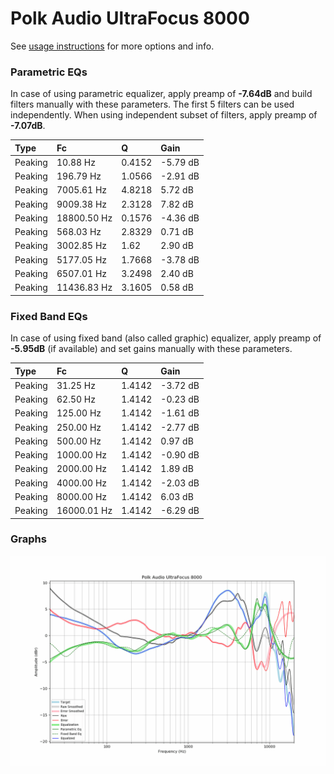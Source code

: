 # Polk Audio UltraFocus 8000
See [usage instructions](https://github.com/jaakkopasanen/AutoEq#usage) for more options and info.

### Parametric EQs
In case of using parametric equalizer, apply preamp of **-7.64dB** and build filters manually
with these parameters. The first 5 filters can be used independently.
When using independent subset of filters, apply preamp of **-7.07dB**.

| Type    | Fc          |      Q | Gain     |
|:--------|:------------|:-------|:---------|
| Peaking | 10.88 Hz    | 0.4152 | -5.79 dB |
| Peaking | 196.79 Hz   | 1.0566 | -2.91 dB |
| Peaking | 7005.61 Hz  | 4.8218 | 5.72 dB  |
| Peaking | 9009.38 Hz  | 2.3128 | 7.82 dB  |
| Peaking | 18800.50 Hz | 0.1576 | -4.36 dB |
| Peaking | 568.03 Hz   | 2.8329 | 0.71 dB  |
| Peaking | 3002.85 Hz  | 1.62   | 2.90 dB  |
| Peaking | 5177.05 Hz  | 1.7668 | -3.78 dB |
| Peaking | 6507.01 Hz  | 3.2498 | 2.40 dB  |
| Peaking | 11436.83 Hz | 3.1605 | 0.58 dB  |

### Fixed Band EQs
In case of using fixed band (also called graphic) equalizer, apply preamp of **-5.95dB**
(if available) and set gains manually with these parameters.

| Type    | Fc          |      Q | Gain     |
|:--------|:------------|:-------|:---------|
| Peaking | 31.25 Hz    | 1.4142 | -3.72 dB |
| Peaking | 62.50 Hz    | 1.4142 | -0.23 dB |
| Peaking | 125.00 Hz   | 1.4142 | -1.61 dB |
| Peaking | 250.00 Hz   | 1.4142 | -2.77 dB |
| Peaking | 500.00 Hz   | 1.4142 | 0.97 dB  |
| Peaking | 1000.00 Hz  | 1.4142 | -0.90 dB |
| Peaking | 2000.00 Hz  | 1.4142 | 1.89 dB  |
| Peaking | 4000.00 Hz  | 1.4142 | -2.03 dB |
| Peaking | 8000.00 Hz  | 1.4142 | 6.03 dB  |
| Peaking | 16000.01 Hz | 1.4142 | -6.29 dB |

### Graphs
![](./Polk%20Audio%20UltraFocus%208000.png)